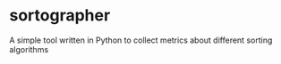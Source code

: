 # sortographer
A simple tool written in Python to collect metrics about different sorting algorithms 
